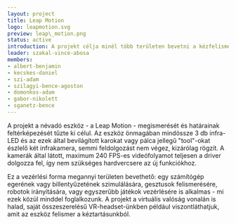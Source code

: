 ```yaml
---
layout: project
title: Leap Motion
logo: leapmotion.svg
preview: leap\_motion.png
status: active
introduction: A projekt célja minél több területen bevetni a kézfelismeréses vezérlést.
leader: szakal-vince-abosa
members:
- albert-benjamin
- kecskes-daniel
- szi-adam
- szilagyi-bence-agoston
- domonkos-adam
- gabor-nikolett
- sganetz-bence
---
```


A projekt a névadó eszköz - a Leap Motion - megismerését és határainak feltérképezését tűzte ki célul. Az eszköz önmagában mindössze 3 db infra-LED és az ezek által bevilágított karokat vagy pálca jellegű "tool"-okat észlelő két infrakamera, semmi feldolgozást nem végez, kizárólag rögzít. A kamerák által látott, maximum 240 FPS-es videófolyamot teljesen a driver dolgozza fel, így nem szükséges hardvercsere az új funkciókhoz.

Ez a vezérlési forma megannyi területen bevethető: egy számítógép egerének vagy billentyűzetének szimulálására, gesztusok felismerésére, robotok irányítására, vagy egyszerűbb játékok vezérlésére is alkalmas - mi ezek közül minddel foglalkozunk. A projekt a virtuális valóság vonalán is halad, saját összeszerelésű VR-headset-ünkben például viszontláthatjuk, amit az eszköz felismer a kéztartásunkból.
